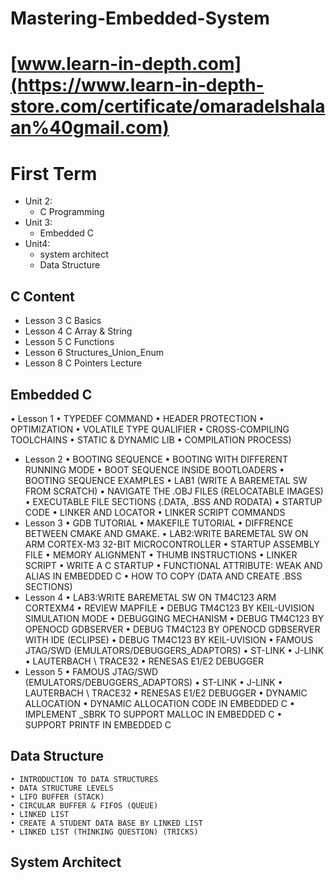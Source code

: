 # Mastering-Embedded-System
# [www.learn-in-depth.com](https://www.learn-in-depth-store.com/certificate/omaradelshalaan%40gmail.com)

# First Term 
- Unit 2: 
	- C Programming
- Unit 3:
	- Embedded C
- Unit4: 
	- system architect 
	- Data Structure
    
   
## C Content
-  Lesson 3 C Basics
-  Lesson 4 C Array & String
-  Lesson 5 C Functions
-  Lesson 6 Structures_Union_Enum
-  Lesson 8 C Pointers Lecture


## Embedded C
• Lesson 1 
	• TYPEDEF COMMAND
	• HEADER PROTECTION
	• OPTIMIZATION
	• VOLATILE TYPE QUALIFIER
	• CROSS-COMPILING TOOLCHAINS
	• STATIC & DYNAMIC LIB
	• COMPILATION PROCESS)
- Lesson 2
	• BOOTING SEQUENCE
	• BOOTING WITH DIFFERENT RUNNING MODE
	• BOOT SEQUENCE INSIDE BOOTLOADERS
	• BOOTING SEQUENCE EXAMPLES
	• LAB1 (WRITE A BAREMETAL SW FROM SCRATCH)
	• NAVIGATE THE .OBJ FILES (RELOCATABLE IMAGES)
	• EXECUTABLE FILE SECTIONS (.DATA, .BSS AND RODATA)
	• STARTUP CODE
	• LINKER AND LOCATOR
	• LINKER SCRIPT COMMANDS
- Lesson 3
	• GDB TUTORIAL
	• MAKEFILE TUTORIAL
	• DIFFRENCE BETWEEN CMAKE AND GMAKE.
	• LAB2:WRITE BAREMETAL SW ON ARM CORTEX-M3 32-BIT MICROCONTROLLER
	• STARTUP ASSEMBLY FILE
	• MEMORY ALIGNMENT
	• THUMB INSTRUCTIONS
	• LINKER SCRIPT
	• WRITE A C STARTUP
	• FUNCTIONAL ATTRIBUTE: WEAK AND ALIAS IN EMBEDDED C
	• HOW TO COPY (DATA AND CREATE .BSS SECTIONS)
- Lesson 4
	• LAB3:WRITE BAREMETAL SW ON TM4C123 ARM CORTEXM4
	• REVIEW MAPFILE
	• DEBUG TM4C123 BY KEIL-UVISION SIMULATION MODE
	• DEBUGGING MECHANISM
	• DEBUG TM4C123 BY OPENOCD GDBSERVER
	• DEBUG TM4C123 BY OPENOCD GDBSERVER WITH IDE (ECLIPSE)
	• DEBUG TM4C123 BY KEIL-UVISION
	• FAMOUS JTAG/SWD (EMULATORS/DEBUGGERS_ADAPTORS)
	• ST-LINK
	• J-LINK
	• LAUTERBACH \ TRACE32
	• RENESAS E1/E2 DEBUGGER
- Lesson 5
	• FAMOUS JTAG/SWD (EMULATORS/DEBUGGERS_ADAPTORS)
	• ST-LINK
	• J-LINK
	• LAUTERBACH \ TRACE32
	• RENESAS E1/E2 DEBUGGER
	• DYNAMIC ALLOCATION
	• DYNAMIC ALLOCATION CODE IN EMBEDDED C
	• IMPLEMENT _SBRK TO SUPPORT MALLOC IN EMBEDDED C
	• SUPPORT PRINTF IN EMBEDDED C


## Data Structure
	• INTRODUCTION TO DATA STRUCTURES
	• DATA STRUCTURE LEVELS
	• LIFO BUFFER (STACK)
	• CIRCULAR BUFFER & FIFOS (QUEUE)
	• LINKED LIST
	• CREATE A STUDENT DATA BASE BY LINKED LIST
	• LINKED LIST (THINKING QUESTION) (TRICKS)

		
## System Architect
		
